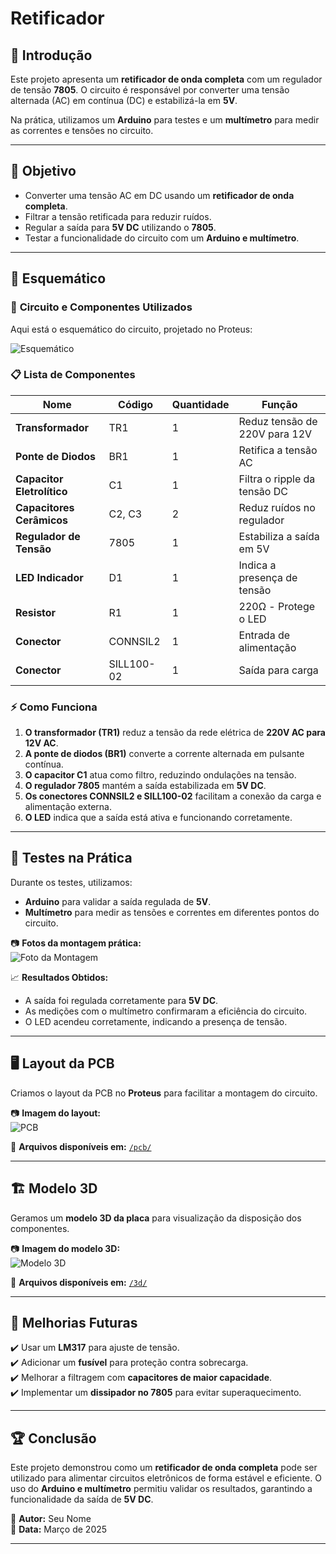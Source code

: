 # Retificador
## 📖 Introdução  

Este projeto apresenta um **retificador de onda completa** com um regulador de tensão **7805**. O circuito é responsável por converter uma tensão alternada (AC) em contínua (DC) e estabilizá-la em **5V**.  

Na prática, utilizamos um **Arduino** para testes e um **multímetro** para medir as correntes e tensões no circuito.  

---

## 🎯 Objetivo  

- Converter uma tensão AC em DC usando um **retificador de onda completa**.  
- Filtrar a tensão retificada para reduzir ruídos.  
- Regular a saída para **5V DC** utilizando o **7805**.  
- Testar a funcionalidade do circuito com um **Arduino e multímetro**.  

---

## 📜 Esquemático  

### 🔧 **Circuito e Componentes Utilizados**  

Aqui está o esquemático do circuito, projetado no Proteus:  

![Esquemático](fotos/esquematico.png)  

### 📋 **Lista de Componentes**  

| Nome               | Código        | Quantidade | Função |
|--------------------|--------------|------------|--------|
| **Transformador**  | TR1          | 1 | Reduz tensão de 220V para 12V |
| **Ponte de Diodos** | BR1         | 1 | Retifica a tensão AC |
| **Capacitor Eletrolítico** | C1  | 1 | Filtra o ripple da tensão DC |
| **Capacitores Cerâmicos** | C2, C3 | 2 | Reduz ruídos no regulador |
| **Regulador de Tensão** | 7805 | 1 | Estabiliza a saída em 5V |
| **LED Indicador** | D1 | 1 | Indica a presença de tensão |
| **Resistor** | R1 | 1 | 220Ω - Protege o LED |
| **Conector** | CONNSIL2 | 1 | Entrada de alimentação |
| **Conector** | SILL100-02 | 1 | Saída para carga |

### ⚡ **Como Funciona**  

1. **O transformador (TR1)** reduz a tensão da rede elétrica de **220V AC para 12V AC**.  
2. **A ponte de diodos (BR1)** converte a corrente alternada em pulsante contínua.  
3. **O capacitor C1** atua como filtro, reduzindo ondulações na tensão.  
4. **O regulador 7805** mantém a saída estabilizada em **5V DC**.  
5. **Os conectores CONNSIL2 e SILL100-02** facilitam a conexão da carga e alimentação externa.  
6. **O LED** indica que a saída está ativa e funcionando corretamente.  

---

## 🔬 Testes na Prática  

Durante os testes, utilizamos:  
- **Arduino** para validar a saída regulada de **5V**.  
- **Multímetro** para medir as tensões e correntes em diferentes pontos do circuito.  

📷 **Fotos da montagem prática:**  
![Foto da Montagem](fotos/montagem_real.jpg)  

📈 **Resultados Obtidos:**  
- A saída foi regulada corretamente para **5V DC**.  
- As medições com o multímetro confirmaram a eficiência do circuito.  
- O LED acendeu corretamente, indicando a presença de tensão.  

---

## 🖥️ Layout da PCB  

Criamos o layout da PCB no **Proteus** para facilitar a montagem do circuito.  

📷 **Imagem do layout:**  
![PCB](pcb/pcb_layout.png)  

💾 **Arquivos disponíveis em:** [`/pcb/`](pcb/)  

---

## 🏗️ Modelo 3D  

Geramos um **modelo 3D da placa** para visualização da disposição dos componentes.  

📷 **Imagem do modelo 3D:**  
![Modelo 3D](3d/modelo_3d.png)  

💾 **Arquivos disponíveis em:** [`/3d/`](3d/)  

---

## 📌 Melhorias Futuras  

✔️ Usar um **LM317** para ajuste de tensão.  
✔️ Adicionar um **fusível** para proteção contra sobrecarga.  
✔️ Melhorar a filtragem com **capacitores de maior capacidade**.  
✔️ Implementar um **dissipador no 7805** para evitar superaquecimento.  

---

## 🏆 Conclusão  

Este projeto demonstrou como um **retificador de onda completa** pode ser utilizado para alimentar circuitos eletrônicos de forma estável e eficiente. O uso do **Arduino e multímetro** permitiu validar os resultados, garantindo a funcionalidade da saída de **5V DC**.  

📌 **Autor:** Seu Nome  
📅 **Data:** Março de 2025  

---
